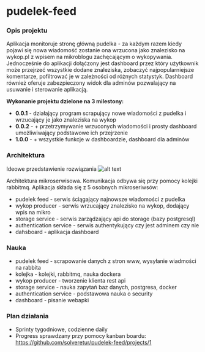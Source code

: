 # pudelek-feed

### Opis projektu
Aplikacja monitoruje stronę główną pudelka - za każdym razem kiedy pojawi się nowa wiadomość zostanie ona wrzucona jako znalezisko na wykop.pl z wpisem na mikroblogu zachęcającym o wykopywania. Jednocześnie do aplikacji dołąćzony jest dashboard przez który użytkownik może przejrzeć wszystkie dodane znaleziska, zobaczyć najpopularniejsze komentarze, pofiltrować je w zależności od różnych statystyk. Dashboard również oferuje zabezpieczony widok dla adminów pozwalający na usuwanie i sterowanie aplikacją. 

**Wykonanie projektu dzielone na 3 milestony:**
* **0.0.1** - działający program scrapujący nowe wiadomości z pudelka i wrzucający je jako znaleziska na wykop
* **0.0.2** - + przetrzymywanie wrzuconych wiadomości i prosty dashboard umożliwiwający podstawowe ich przejrzenie
* **1.0.0** - + wszystkie funkcje w dashboardzie, dashboard dla adminów 

### Architektura
Ideowe przedstawienie rozwiązania
![alt text](https://raw.githubusercontent.com/solveretur/pudelek-feed/master/architektura.jpg)

Architektura mikroserwisowa. Komunikacja odbywa się przy pomocy kolejki rabbitmq. Aplikacja składa się z 5 osobnych mikroseriwsów:
* pudelek feed - serwis ściągający najnowsze wiadomości z pudelka 
* wykop producer - serwis wrzucający znalezisko na wykop, dodający wpis na mikro
* storage service - serwis zarządzający api do storage (bazy postgresql)
* authentication service - serwis authentykujący czy jest adminem czy nie
* dahsboard - aplikacja dashboard

### Nauka
* pudelek feed - scrapowanie danych z stron www, wysyłanie wiadmości na rabbita
* kolejka - kolejki, rabbitmq, nauka dockera
* wykop producer - tworzenie klienta rest api
* storage service - nauka zapytań baz danych, postgresa, docker
* authentication service - podstawowa nauka o security
* dashboard - pisanie webapki

### Plan działania
* Sprinty tygodniowe, codzienne daily
* Progress sprawdzany przy pomocy kanban boardu: https://github.com/solveretur/pudelek-feed/projects/1
